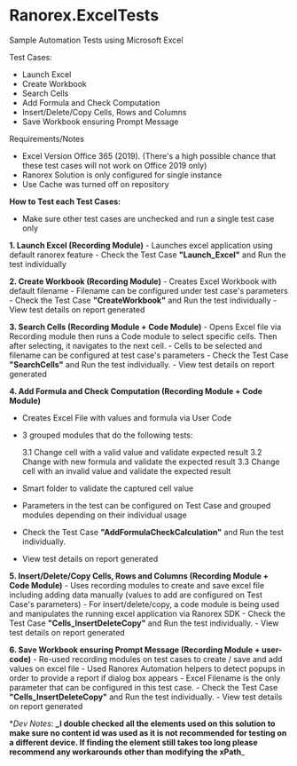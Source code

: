 # Ranorex.ExcelTests
Sample Automation Tests using Microsoft Excel

Test Cases:
- Launch Excel
- Create Workbook
- Search Cells
- Add Formula and Check Computation
- Insert/Delete/Copy Cells, Rows and Columns
- Save Workbook ensuring Prompt Message

Requirements/Notes
- Excel Version Office 365 (2019). (There's a high possible chance that these test cases will not work on Office 2019 only)
- Ranorex Solution is only configured for single instance
- Use Cache was turned off on repository
  
**How to Test each Test Cases:**
- Make sure other test cases are unchecked and run a single test case only

**1. Launch Excel (Recording Module)**
    - Launches excel application using default ranorex feature
    - Check the Test Case **"Launch_Excel"** and Run the test individually
    
**2. Create Workbook (Recording Module)**
    - Creates Excel Workbook with default filename
    - Filename can be configured under test case's parameters
    - Check the Test Case **"CreateWorkbook"** and Run the test individually
    - View test details on report generated

**3. Search Cells (Recording Module + Code Module)**
    - Opens Excel file via Recording module then runs a Code module to select specific cells. Then after selecting, it navigates to the next cell.
    - Cells to be selected and filename can be configured at test case's parameters
    - Check the Test Case **"SearchCells"** and Run the test individually.
    - View test details on report generated

**4. Add Formula and Check Computation (Recording Module + Code Module)**
- Creates Excel File with values and formula via User Code
- 3 grouped modules that do the following tests:
      
   3.1 Change cell with a valid value and validate expected result
   3.2 Change with new formula and validate the expected result
   3.3 Change cell with an invalid value and validate the expected result
- Smart folder to validate the captured cell value
-  Parameters in the test can be configured on Test Case and grouped modules depending on their individual usage
-  Check the Test Case **"AddFormulaCheckCalculation"** and Run the test individually.
-  View test details on report generated

**5. Insert/Delete/Copy Cells, Rows and Columns (Recording Module + Code Module)**
    - Uses recording modules to create and save excel file including adding data manually (values to add are configured on Test Case's parameters)
    - For insert/delete/copy, a code module is being used and manipulates the running excel application via Ranorex SDK
    - Check the Test Case **"Cells_InsertDeleteCopy"** and Run the test individually.
    - View test details on report generated
    
**6. Save Workbook ensuring Prompt Message (Recording Module + user-code)**
     - Re-used recording modules on test cases to create / save and add values on excel file
     - Used Ranorex Automation helpers to detect popups in order to provide a report if dialog box appears
     - Excel Filename is the only parameter that can be configured in this test case.
     - Check the Test Case **"Cells_InsertDeleteCopy"** and Run the test individually.
     - View test details on report generated

**Dev Notes*:
**_I double checked all the elements used on this solution to make sure no content id was used as it is not recommended for testing on a different device. If finding the element still takes too long please recommend any workarounds other than modifying the xPath**_
